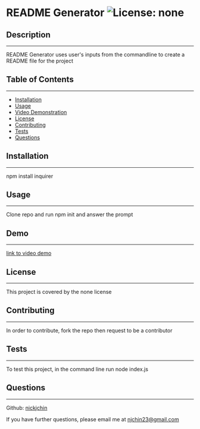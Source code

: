 # README Generator ![License: none](https://img.shields.io/badge/License-none-blue.svg)

## Description
---

README Generator uses user's inputs from the commandline to create a README file for the project

## Table of Contents
---

- [Installation](#installation)
- [Usage](#usage)
- [Video Demonstration](#Demo)
- [License](#license)
- [Contributing](#contributing)
- [Tests](#tests)
- [Questions](#questions)

## Installation
---

npm install inquirer

## Usage
---

Clone repo and run npm init and answer the prompt

## Demo
---

[link to video demo](https://drive.google.com/file/d/1XT22qPPlcyQXvYLMxgYDO5mpUz9s2le2/view?usp=sharing)

## License
---

This project is covered by the none license

## Contributing
---

In order to contribute, fork the repo then request to be a contributor

## Tests
---

To test this project, in the command line run node index.js

## Questions
---

Github: [nickjchin](https://www.github.com/nickjchin)

If you have further questions, please email me at [njchin23@gmail.com](mailto:njchin23@gmail.com)

